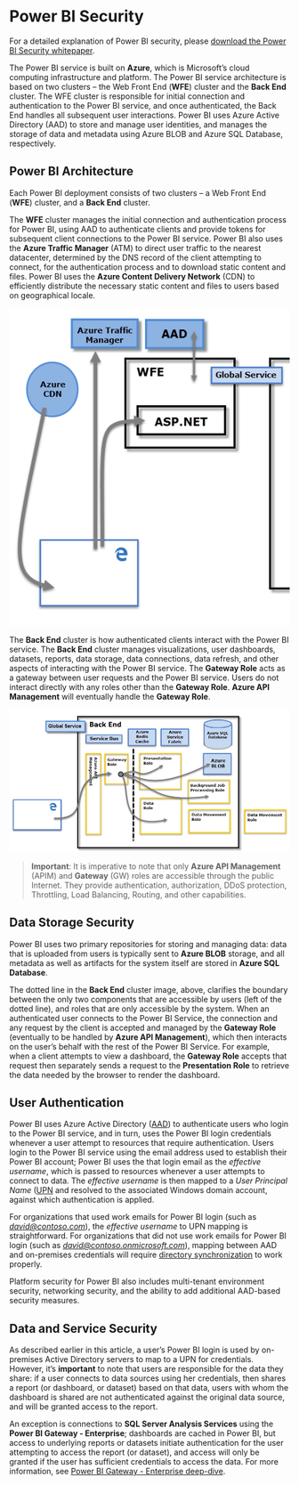 ﻿<properties
   pageTitle="Power BI Security"
   description="Power BI Security. How Power BI relates to Azure Active Directory and other Azure services. This topic also includes a link to a white paper which goes more in-depth."
   services="powerbi"
   documentationCenter=""
   authors="guyinacube"
   manager="mblythe"
   backup=""
   editor=""
   tags=""
   qualityFocus="no"
   qualityDate=""/>

<tags
   ms.service="powerbi"
   ms.devlang="NA"
   ms.topic="article"
   ms.tgt_pltfrm="NA"
   ms.workload="powerbi"
   ms.date="04/07/2016"
   ms.author="asaxton"/>

# Power BI Security

For a detailed explanation of Power BI security, please [download the Power BI Security whitepaper](http://download.microsoft.com/download/4/8/C/48CFCF8A-2025-4B97-B249-7B505E26E7ED/Power%20BI%20Security%20Whitepaper.docx).

The Power BI service is built on **Azure**, which is Microsoft’s cloud computing infrastructure and platform. The Power BI service architecture is based on two clusters – the Web Front End (**WFE**) cluster and the **Back End** cluster. The WFE cluster is responsible for initial connection and authentication to the Power BI service, and once authenticated, the Back End handles all subsequent user interactions. Power BI uses Azure Active Directory (AAD) to store and manage user identities, and manages the storage of data and metadata using Azure BLOB and Azure SQL Database, respectively.

## Power BI Architecture

Each Power BI deployment consists of two clusters – a Web Front End (**WFE**) cluster, and a **Back End** cluster.

The **WFE** cluster manages the initial connection and authentication process for Power BI, using AAD to authenticate clients and provide tokens for subsequent client connections to the Power BI service. Power BI also uses the **Azure Traffic Manager** (ATM) to direct user traffic to the nearest datacenter, determined by the DNS record of the client attempting to connect, for the authentication process and to download static content and files. Power BI uses the **Azure Content Delivery Network** (CDN) to efficiently distribute the necessary static content and files to users based on geographical locale.

![](media/powerbi-admin-power-bi-security/PBI_Security_v2_WFE.png)

The **Back End** cluster is how authenticated clients interact with the Power BI service. The **Back End** cluster manages visualizations, user dashboards, datasets, reports, data storage, data connections, data refresh, and other aspects of interacting with the Power BI service. The **Gateway Role** acts as a gateway between user requests and the Power BI service. Users do not interact directly with any roles other than the **Gateway Role**. **Azure API Management** will eventually handle the **Gateway Role**.

![](media/powerbi-admin-power-bi-security/PBI_Security_v2_BackEnd_updated.png)

>**Important**: It is imperative to note that only **Azure API Management** (APIM) and **Gateway** (GW) roles are accessible through the public Internet. They provide authentication, authorization, DDoS protection, Throttling, Load Balancing, Routing, and other capabilities.

## Data Storage Security
Power BI uses two primary repositories for storing and managing data: data that is uploaded from users is typically sent to **Azure BLOB** storage, and all metadata as well as artifacts for the system itself are stored in **Azure SQL Database**.

The dotted line in the **Back End** cluster image, above, clarifies the boundary between the only two components that are accessible by users (left of the dotted line), and roles that are only accessible by the system. When an authenticated user connects to the Power BI Service, the connection and any request by the client is accepted and managed by the **Gateway Role** (eventually to be handled by **Azure API Management**), which then interacts on the user’s behalf with the rest of the Power BI Service. For example, when a client attempts to view a dashboard, the **Gateway Role** accepts that request then separately sends a request to the **Presentation Role** to retrieve the data needed by the browser to render the dashboard.

## User Authentication

Power BI uses Azure Active Directory ([AAD](http://azure.microsoft.com/services/active-directory/)) to authenticate users who login to the Power BI service, and in turn, uses the Power BI login credentials whenever a user attempt to resources that require authentication. Users login to the Power BI service using the email address used to establish their Power BI account; Power BI uses the that login email as the *effective username*, which is passed to resources whenever a user attempts to connect to data. The *effective username* is then mapped to a *User Principal Name* ([UPN](https://msdn.microsoft.com/library/windows/desktop/aa380525\(v=vs.85\).aspx) and resolved to the associated Windows domain account, against which authentication is applied.


For organizations that used work emails for Power BI login (such as *david@contoso.com*), the *effective username* to UPN mapping is straightforward. For organizations that did not use work emails for Power BI login (such as *david@contoso.onmicrosoft.com*), mapping between AAD and on-premises credentials will require [directory synchronization](https://technet.microsoft.com/library/jj573653.aspx) to work properly.


Platform security for Power BI also includes multi-tenant environment security, networking security, and the ability to add additional AAD-based security measures.

## Data and Service Security

As described earlier in this article, a user’s Power BI login is used by on-premises Active Directory servers to map to a UPN for credentials. However, it’s **important** to note that users are responsible for the data they share: if a user connects to data sources using her credentials, then shares a report (or dashboard, or dataset) based on that data, users with whom the dashboard is shared are not authenticated against the original data source, and will be granted access to the report.


An exception is connections to **SQL Server Analysis Services** using the **Power BI Gateway - Enterprise**; dashboards are cached in Power BI, but access to underlying reports or datasets initiate authentication for the user attempting to access the report (or dataset), and access will only be granted if the user has sufficient credentials to access the data. For more information, see [Power BI Gateway - Enterprise deep-dive](powerbi-gateway-enterprise-connector-indepth.md).
